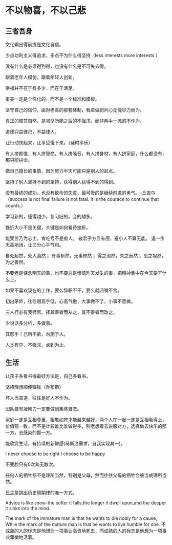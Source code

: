 <link rel="stylesheet" type="text/css" href="/themes/whitey.css">


# 不以物喜，不以己悲
## 三省吾身
文化输出得前提是文化自信。  

少点功利主义得追求，多点不为什么得坚持（less interests more interests ）  

没有什么是必须得到得，也没有什么是不可失去得。  

跟着老年人模仿，跟着年轻人创新。  

幸福并不在于有多少，而在于满足。  

审美一定是个性化的，而不是一个标准和模板。  

坚守自己的信仰，面对老辈的那套体制，我辈做到问心无愧尽力而为。  

真正的顺其自然，是竭尽所能之后的不强求，而非两手一摊的不作为。  

道德只益律己，不益律人。  

让行动快起来，让享受慢下来。（延时享乐）  

有人拼颜值，有人拼智商，有人拼嗓音，有人拼身材，有人拼家庭，什么都没有，那只能拼命。  

做自己擅长的事情，因为努力半天可能只是别人的起点。  

坚持了别人坚持不到的坚持，获得别人获得不到的得到。  

没有最终的成功，也没有致命的失败，最可贵的是继续前进的勇气。–丘吉尔  （success is not final failure is not fatal. It is the courace to continue that counts.）  

学习新的，懂得越少，复习旧的，会的越多。  

挫折大小不是关键，关键是如何看待挫折。  

能受苦乃为志士，肯吃亏不是痴人。
敬君子方显有德，避小人不算无能。
退一步天高地阔，让三分心平气和。  

自处超然，处人蔼然；
有事斩然，无事修然；
得之淡然，失之泰然；
思之坦然，为之善然。  

不要老是惦念明天的事，也不要总是懊恼昨天发生的事，把精神集中在今天要干什么上。  

如果不喜欢现在的工作，要么辞职不干，要么就闭嘴不言。  

初出茅庐，往往眼高手低，心高气傲，大事做不了，小事不愿做。 

三人行必有我师焉。择其善者而从之，其不善者而改之。   

少说话多分析，多做事。  

其恕乎！己所不欲，勿施于人。  

人本有异，不强求，点到为止。  

## 生活
让孩子多看书得最好方法是，自己多看书。  

坚持理想顺便赚钱（乔布斯）  

坏人当其道，往往是好人不作为。  

团队要有凝聚力一定要做到集体自恋。  

家庭一定是互相尊重，相敬如宾才能越来越好，两个人在一起一定是互相看得上，价值观一致，而不是计较谁比谁做得多，别老想着去说服对方，选择做去快乐的那一方，去感染的那一方。

能欣赏生活，有持续的新鲜感(马斯洛需求，自我实现其一)。  

I never choose to be right I choose to be happy   

不要脸只有0次和无数次。  

任何人的牺牲都不是理所当然，特别是父母，然而往往父母的牺牲会被当成理所当然。  

民主是跳出历史周期律的唯一方式。  

Advice is like snow-the softer it falls,the longer it dwell upon,and the deeper it sinks into the mind.   

The mark of the immature man is that he wants to die nobly for a cause, While the mark of the mature man is that he wants to live humble for one.
不成熟的人的标志是他想为一项事业高贵地死去，而成熟的人的标志是他想为一项事业卑微地活着。



